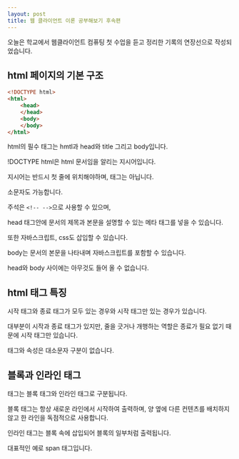 ```yaml
---
layout: post
title: 웹 클라이언트 이론 공부해보기 후속편
---
```


오늘은 학교에서 웹클라이언트 컴퓨팅 첫 수업을 듣고 정리한 기록의 연장선으로 작성되었습니다.

## html 페이지의 기본 구조

```html
<!DOCTYPE html>
<html>
    <head>
    </head>
    <body>
    </body>
</html>
```

html의 필수 태그는 hmtl과 head와 title 그리고 body입니다.

!DOCTYPE html은 html 문서임을 알리는 지시어입니다.

지시어는 반드시 첫 줄에 위치해야하며, 태그는 아닙니다.

소문자도 가능합니다.

주석은 ```<!-- -->```으로 사용할 수 있으며,

head 태그안에 문서의 제목과 본문을 설명할 수 있는 메타 태그를 넣을 수 있습니다.

또한 자바스크립트, css도 삽입할 수 있습니다.

body는 문서의 본문을 나타내며 자바스크립트를 포함할 수 있습니다.

head와 body 사이에는 아무것도 들어 올 수 없습니다.

## html 태그 특징

시작 태그와 종료 태그가 모두 있는 경우와 시작 태그만 있는 경우가 있습니다.

대부분이 시작과 종료 태그가 있지만, 줄을 긋거나 개행하는 역할은 종료가 필요 없기 때문에 시작 태그만 있습니다.

태그와 속성은 대소문자 구분이 없습니다.

## 블록과 인라인 태그

태그는 블록 태그와 인라인 태그로 구분됩니다.

블록 태그는 항상 새로운 라인에서 시작하여 출력하며, 양 옆에 다른 컨텐츠를 배치하지 않고 한 라인을 독점적으로 사용합니다.

인라인 태그는 블록 속에 삽입되어 블록의 일부처럼 출력됩니다.

대표적인 예로 span 태그입니다.
